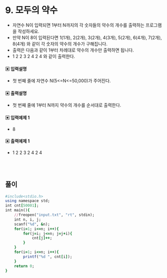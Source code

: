 # 9. 모두의 약수
* 자연수 N이 입력되면 1부터 N까지의 각 숫자들의 약수의 개수를 출력하는 프로그램을 작성하세요. 
*  만약 N이 8이 입력된다면 1(1개), 2(2개), 3(2개), 4(3개), 5(2개), 6(4개), 7(2개), 8(4개) 와 같이 각 숫자의 약수의 개수가 구해집니다.
*  출력은 다음과 같이 1부터 차례대로 약수의 개수만 출력하면 됩니다.
*  1 2 2 3 2 4 2 4 와 같이 출력한다.
#### ▣ 입력설명
*  첫 번째 줄에 자연수 N(5<=N<=50,000)가 주어진다.
#### ▣ 출력설명
*  첫 번째 줄에 1부터 N까지 약수의 개수를 순서대로 출력한다.
#### ▣ 입력예제 1
*  8
#### ▣ 출력예제 1
*  1 2 2 3 2 4 2 4

<br><br>

## 풀이 
```ruby
#include<stdio.h>
using namespace std;
int cnt[50001];
int main(){
	//freopen("input.txt", "rt", stdin);
	int n, i, j;
	scanf("%d", &n);
	for(i=1; i<=n; i++){
		for(j=i; j<=n; j=j+i){
			cnt[j]++;
		}
	}
	for(i=1; i<=n; i++){
		printf("%d ", cnt[i]);
	}
	return 0;
}
```